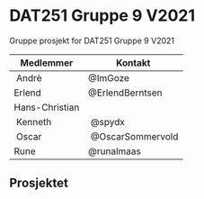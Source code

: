 # DAT251 Gruppe 9 V2021

Gruppe prosjekt for DAT251 Gruppe 9 V2021

| Medlemmer | Kontakt|
| --- | --- |
| Andrè  | @ImGoze |
| Erlend | @ErlendBerntsen |
| Hans-Christian | |
| Kenneth | @spydx |
| Oscar | @OscarSommervold|
| Rune | @runalmaas |

## Prosjektet